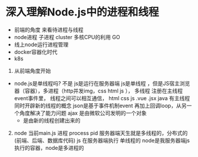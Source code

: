 # 深入理解Node.js中的进程和线程

- 前端的角度 来看待进程与线程
- node进程 子进程 cluster 多核CPU的利用 GO
- 线上node运行进程管理
- docker容器化时代
- k8s

1. 从前端角度开始
  - node.js是单线程吗? 不是 js是运行在服务器端
  js是单线程 ，但是JS宿主浏览器（容器），多进程（http并发img，css html js ）， 多线程
  注册在主线程 event事件里，
  线程之间可以相互通信，
  html css js .vue .jsx
  java 有主线程 同时开辟新的线程的概念
  json是基于事件机制event 再加上回调loop，从另一个角度解决了能力问题
  ajax 是由微软公司发明的一个对象
    - 是由新的线程创建出来的
  
2. node 当前main.js 进程 process pid
  服务器端天生就是多线程的，分布式的 (前端、后端、数据库代码)
  js 在服务器端执行 单线程的
  node是我服务器端js执行的容器，node是多进程的

